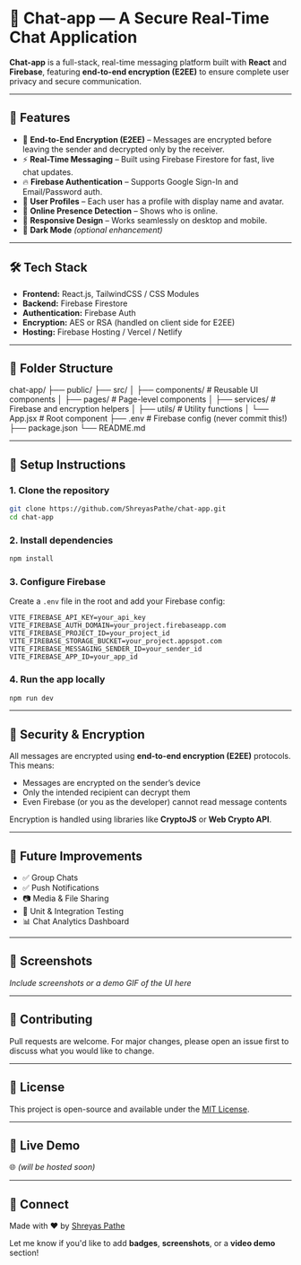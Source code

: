 # 💬 Chat-app — A Secure Real-Time Chat Application

**Chat-app** is a full-stack, real-time messaging platform built with **React** and **Firebase**, featuring **end-to-end encryption (E2EE)** to ensure complete user privacy and secure communication.

---

## 🚀 Features

- 🔐 **End-to-End Encryption (E2EE)** – Messages are encrypted before leaving the sender and decrypted only by the receiver.
- ⚡ **Real-Time Messaging** – Built using Firebase Firestore for fast, live chat updates.
- 🔥 **Firebase Authentication** – Supports Google Sign-In and Email/Password auth.
- 🧾 **User Profiles** – Each user has a profile with display name and avatar.
- 👥 **Online Presence Detection** – Shows who is online.
- 📱 **Responsive Design** – Works seamlessly on desktop and mobile.
- 🌙 **Dark Mode** *(optional enhancement)*

---

## 🛠️ Tech Stack

- **Frontend:** React.js, TailwindCSS / CSS Modules
- **Backend:** Firebase Firestore
- **Authentication:** Firebase Auth
- **Encryption:** AES or RSA (handled on client side for E2EE)
- **Hosting:** Firebase Hosting / Vercel / Netlify

---

## 📁 Folder Structure


chat-app/
├── public/
├── src/
│   ├── components/        # Reusable UI components
│   ├── pages/             # Page-level components
│   ├── services/          # Firebase and encryption helpers
│   ├── utils/             # Utility functions
│   └── App.jsx            # Root component
├── .env                   # Firebase config (never commit this!)
├── package.json
└── README.md


---

## 🔧 Setup Instructions

### 1. Clone the repository

```bash
git clone https://github.com/ShreyasPathe/chat-app.git
cd chat-app
````

### 2. Install dependencies

```bash
npm install
```

### 3. Configure Firebase

Create a `.env` file in the root and add your Firebase config:

```env
VITE_FIREBASE_API_KEY=your_api_key
VITE_FIREBASE_AUTH_DOMAIN=your_project.firebaseapp.com
VITE_FIREBASE_PROJECT_ID=your_project_id
VITE_FIREBASE_STORAGE_BUCKET=your_project.appspot.com
VITE_FIREBASE_MESSAGING_SENDER_ID=your_sender_id
VITE_FIREBASE_APP_ID=your_app_id
```

### 4. Run the app locally

```bash
npm run dev
```

---

## 🔐 Security & Encryption

All messages are encrypted using **end-to-end encryption (E2EE)** protocols. This means:

* Messages are encrypted on the sender’s device
* Only the intended recipient can decrypt them
* Even Firebase (or you as the developer) cannot read message contents

Encryption is handled using libraries like **CryptoJS** or **Web Crypto API**.

---

## 🧠 Future Improvements

* ✅ Group Chats
* ✅ Push Notifications
* 📷 Media & File Sharing
* 🧪 Unit & Integration Testing
* 📊 Chat Analytics Dashboard

---

## 📸 Screenshots

*Include screenshots or a demo GIF of the UI here*

---

## 🙌 Contributing

Pull requests are welcome. For major changes, please open an issue first to discuss what you would like to change.

---

## 📜 License

This project is open-source and available under the [MIT License](LICENSE).

---

## 🔗 Live Demo

🌐 *(will be hosted soon)*

---

## 🤝 Connect

Made with ❤️ by [Shreyas Pathe](https://www.linkedin.com/in/shreyas-pathe/)


Let me know if you'd like to add **badges**, **screenshots**, or a **video demo** section!

